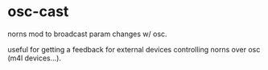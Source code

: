 # osc-cast

norns mod to broadcast param changes w/ osc.

useful for getting a feedback for external devices controlling norns over osc (m4l devices...).
